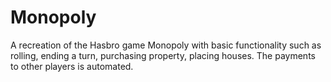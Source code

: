 # Monopoly
A recreation of the Hasbro game Monopoly with basic functionality such as rolling, ending a turn, purchasing property, placing houses. The payments to other players is automated. 
